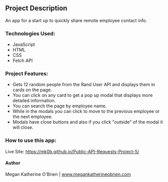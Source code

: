 

## Project Description 

An app for a start up to quickly share remote employee contact info.

### Technologies Used: 

- JavaScript
- HTML
- CSS
- Fetch API

### Project Features:

- Gets 12 random people from the Rand User API and displays them in cards on the page.
- You can click on any card to get a pop up modal that displays more detailed information.
- You can search the page by employee name.
- While in the modals you can click to move to the previous employee or the next employee.
- Modals have close buttons and also if you click "outside" of the modal it will close.

### How to use this app:

Live Site: https://mk0b.github.io/Public-API-Requests-Project-5/

#### Author

Megan Katherine O'Brien | www.megankatherineobrien.com